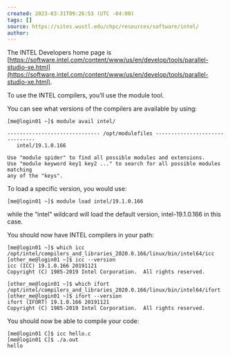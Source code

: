 ```yaml
---
created: 2023-03-31T09:26:53 (UTC -04:00)
tags: []
source: https://sites.wustl.edu/chpc/resources/software/intel/
author:
---
```


The INTEL Developers home page is [https://software.intel.com/content/www/us/en/develop/tools/parallel-studio-xe.html](https://software.intel.com/content/www/us/en/develop/tools/parallel-studio-xe.html).

To use the INTEL compilers, you’ll use the module tool.

You can see what versions of the compilers are available by using:

```
[me@login01 ~]$ module avail intel/

------------------------------ /opt/modulefiles -------------------------------
   intel/19.1.0.166

Use "module spider" to find all possible modules and extensions.
Use "module keyword key1 key2 ..." to search for all possible modules matching
any of the "keys".
```

To load a specific version, you would use:

```
[me@login01 ~]$ module load intel/19.1.0.166
```

while the “intel” wildcard will load the default version, intel-19.1.0.166 in this case.

You should now have INTEL compilers in your path:

```
[me@login01 ~]$ which icc
/opt/intel/compilers_and_libraries_2020.0.166/linux/bin/intel64/icc
[other_me@login01 ~]$ icc --version
icc (ICC) 19.1.0.166 20191121
Copyright (C) 1985-2019 Intel Corporation.  All rights reserved.

[other_me@login01 ~]$ which ifort
/opt/intel/compilers_and_libraries_2020.0.166/linux/bin/intel64/ifort
[other_me@login01 ~]$ ifort --version
ifort (IFORT) 19.1.0.166 20191121
Copyright (C) 1985-2019 Intel Corporation.  All rights reserved.
```

You should now be able to compile your code:

```
[me@login01 C]$ icc hello.c
[me@login01 C]$ ./a.out
hello
```
